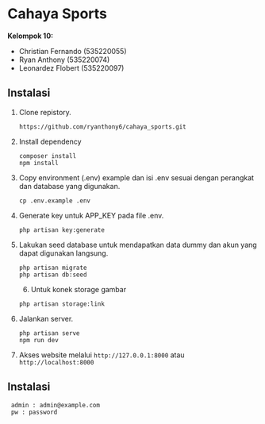 # Cahaya Sports

**Kelompok 10:**

-   Christian Fernando (535220055)
-   Ryan Anthony (535220074)
-   Leonardez Flobert (535220097)

## Instalasi

 1. Clone repistory.
    ```
    https://github.com/ryanthony6/cahaya_sports.git
    ```

 2. Install dependency 
    ```
    composer install
    npm install
    ```

3. Copy environment (.env) example dan isi .env sesuai dengan perangkat dan database yang digunakan.
    ```
    cp .env.example .env
    ```

4. Generate key untuk APP_KEY pada file .env.
    ```
    php artisan key:generate
    ```

5. Lakukan seed database untuk mendapatkan data dummy dan akun yang dapat digunakan langsung.
    ```    
    php artisan migrate
    php artisan db:seed
    ```

    6.  Untuk konek storage gambar

    ```
    php artisan storage:link
    ```

7.  Jalankan server.

    ```
    php artisan serve
    npm run dev
    ```

8.  Akses website melalui `http://127.0.0.1:8000` atau `http://localhost:8000`

## Instalasi

```
 admin : admin@example.com
 pw : password
```
